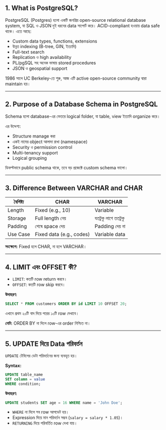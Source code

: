 ## 1. What is PostgreSQL?

PostgreSQL (Postgres) হলো একটি জনপ্রিয় open-source relational database system, যা SQL ও JSON দুই ধরনের data সাপোর্ট করে। ACID-compliant হওয়ায় data safe থাকে। এতে আছে:

- Custom data types, functions, extensions
- উন্নত indexing (B-tree, GIN, ইত্যাদি)
- Full-text search
- Replication ও high availability
- PL/pgSQL সহ অনেক ভাষায় stored procedures
- JSON ও geospatial support

1986 সালে UC Berkeley-তে শুরু, আজ এটি active open-source community দ্বারা maintain হয়।

---

## 2. Purpose of a Database Schema in PostgreSQL

Schema হলো database-এর ভেতরে logical folder, যা table, view ইত্যাদি organize করে।

এর উদ্দেশ্য:

- Structure manage করা
- একই নামের object আলাদা রাখা (namespace)
- Security ও permission control
- Multi-tenancy support
- Logical grouping

ডিফল্টভাবে public schema থাকে, তবে বড় প্রজেক্টে custom schema ভালো।

---

## 3. Difference Between VARCHAR and CHAR

| বৈশিষ্ট্য | CHAR                     | VARCHAR            |
| --------- | ------------------------ | ------------------ |
| Length    | Fixed (e.g., 10)         | Variable           |
| Storage   | Full length নেয়          | যতটুকু লাগে ততটুকু |
| Padding   | শেষে space দেয়           | Padding দেয় না     |
| Use Case  | Fixed data (e.g., codes) | Variable data      |

**সংক্ষেপে:** Fixed হলে CHAR, না হলে VARCHAR।

---

## 4. LIMIT এবং OFFSET কী?

- `LIMIT`: কতটি row return করবে।
- `OFFSET`: কতটি row skip করবে।

**উদাহরণ:**

```sql
SELECT * FROM customers ORDER BY id LIMIT 10 OFFSET 20;
```

এখানে প্রথম ২০টি বাদ দিয়ে পরের ১০টি row দেখাবে।

**নোট:** ORDER BY না দিলে row-এর order নিশ্চিত না।

---

## 5. UPDATE দিয়ে Data পরিবর্তন

`UPDATE` টেবিলের ডেটা পরিবর্তনের জন্য ব্যবহৃত হয়।

**Syntax:**

```sql
UPDATE table_name
SET column = value
WHERE condition;
```

**উদাহরণ:**

```sql
UPDATE students SET age = 16 WHERE name = 'John Doe';
```

- `WHERE` না দিলে সব row আপডেট হয়।
- Expression দিয়ে মান পরিবর্তন সম্ভব (`salary = salary * 1.05`)।
- `RETURNING` দিয়ে পরিবর্তিত row দেখা যায়।
